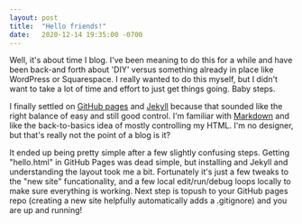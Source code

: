 ```yaml
---
layout: post
title:  "Hello friends!"
date:   2020-12-14 19:35:00 -0700
---
```

Well, it's about time I blog. I've been meaning to do this for a while and have been back-and forth about 'DIY' versus something already in place like WordPress or Squarespace. I really wanted to do this myself, but I didn't want to take a lot of time and effort to just get things going. Baby steps.

I finally settled on [GitHub pages](https://pages.github.com/) and [Jekyll](https://jekyllrb.com/) because that sounded like the right balance of easy and still good control. I'm familiar with [Markdown](https://daringfireball.net/projects/markdown/) and like the back-to-basics idea of mostly controlling my HTML. I'm no designer, but that's really not the point of a blog is it?

It ended up being pretty simple after a few slightly confusing steps. Getting "hello.html" in GitHub Pages was dead simple, but installing and Jekyll and understanding the layout took me a bit. Fortunately it's just a few tweaks to the "new site" funcationality, and a few local edit/run/debug loops locally to make sure everything is working. Next step is topush to your GitHub pages repo (creating a new site helpfully automatically adds a .gitignore) and you are up and running!